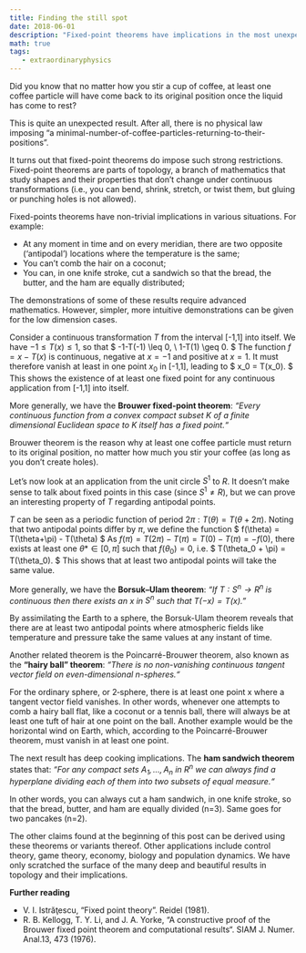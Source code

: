 ```yaml
---
title: Finding the still spot
date: 2018-06-01
description: "Fixed-point theorems have implications in the most unexpected places, from meteorology to cutting sandwiches."
math: true
tags:
   - extraordinaryphysics
---
```


Did you know that no matter how you stir a cup of coffee, at least one coffee particle will have come back to its original position once the liquid has come to rest?

This is quite an unexpected result. After all, there is no physical law imposing “a minimal-number-of-coffee-particles-returning-to-their-positions”.

It turns out that fixed-point theorems do impose such strong restrictions. Fixed-point theorems are parts of topology, a branch of mathematics that study shapes and their properties that don’t change under continuous transformations (i.e., you can bend, shrink, stretch, or twist them, but gluing or punching holes is not allowed).

Fixed-points theorems have non-trivial implications in various situations. For example:
- At any moment in time and on every meridian, there are two opposite (‘antipodal’) locations where the temperature is the same;
- You can’t comb the hair on a coconut;
- You can, in one knife stroke, cut a sandwich so that the bread, the butter, and the ham are equally distributed;

The demonstrations of some of these results require advanced mathematics. However, simpler, more intuitive demonstrations can be given for the low dimension cases.

Consider a continuous transformation $T$ from the interval [-1,1] into itself. We have $-1 \leq T(x) \leq 1$, so that
 $
-1-T(-1) \leq 0, \ 1-T(1) \geq 0.
$
The function $f = x-T(x)$ is continuous, negative at $x=-1$ and positive at $x=1$. It must therefore vanish at least in one point $x_0$ in [-1,1], leading to
$
x_0 = T(x_0).
$
This shows the existence of at least one fixed point for any continuous application from [-1,1] into itself.

More generally, we have the **Brouwer fixed-point theorem**: *“Every continuous function from a convex compact subset K of a finite dimensional Euclidean space to K itself has a fixed point.“*

Brouwer theorem is the reason why at least one coffee particle must return to its original position, no matter how much you stir your coffee (as long as you don’t create holes).

Let’s now look at an application from the unit circle $S^1$ to $R$. It doesn’t make sense to talk about fixed points in this case (since $S^1 \neq R$), but we can prove an interesting property of $T$ regarding antipodal points. 

$T$ can be seen as a periodic function of period $2\pi: T(\theta) = T(\theta+2\pi)$. Noting that two antipodal points differ by $\pi$, we define the function
 $
f(\theta) = T(\theta+\pi) - T(\theta)
$
As $f(\pi) = T(2\pi)-T(\pi) = T(0)-T(\pi) = -f(0)$, there exists at least one $θ* \in [0, \pi]$ such that $f(θ_0)=0$, i.e.
 $
T(\theta_0 + \pi) = T(\theta_0).
$
This shows that at least two antipodal points will take the same value. 

More generally, we have the **Borsuk–Ulam theorem**: *“If $T: S^n → R^n$ is continuous then there exists an $x$ in $S^n$ such that $T(-x) = T(x)$.”*

By assimilating the Earth to a sphere, the Borsuk-Ulam theorem reveals that there are at least two antipodal points where atmospheric fields like temperature and pressure take the same values at any instant of time.

Another related theorem is the Poincarré-Brouwer theorem, also known as the **“hairy ball” theorem**: *“There is no non-vanishing continuous tangent vector field on even-dimensional n-spheres.“*

For the ordinary sphere, or 2‑sphere, there is at least one point x where a tangent vector field vanishes. In other words, whenever one attempts to comb a hairy ball flat, like a coconut or a tennis ball, there will always be at least one tuft of hair at one point on the ball. Another example would be the horizontal wind on Earth, which, according to the Poincarré-Brouwer theorem, must vanish in at least one point.

The next result has deep cooking implications. The **ham sandwich theorem** states that: *“For any compact sets $A_1, …, A_n$ in $R^n$ we can always find a hyperplane dividing each of them into two subsets of equal measure.“*

In other words, you can always cut a ham sandwich, in one knife stroke, so that the bread, butter, and ham are equally divided (n=3). Same goes for two pancakes (n=2).

The other claims found at the beginning of this post can be derived using these theorems or variants thereof. Other applications include control theory, game theory, economy, biology and population dynamics. We have only scratched the surface of the many deep and beautiful results in topology and their implications.
 
**Further reading**
- V. I. Istrăţescu, “Fixed point theory”. Reidel (1981).
- R. B. Kellogg, T. Y. Li, and J. A. Yorke, “A constructive proof of the Brouwer fixed point theorem and computational results“. SIAM J. Numer. Anal.13, 473 (1976).
